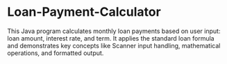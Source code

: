 # Loan-Payment-Calculator
This Java program calculates monthly loan payments based on user input: loan amount, interest rate, and term. It applies the standard loan formula and demonstrates key concepts like Scanner input handling, mathematical operations, and formatted output.
